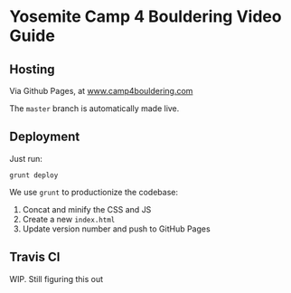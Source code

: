 # Yosemite Camp 4 Bouldering Video Guide

## Hosting

Via Github Pages, at www.camp4bouldering.com

The `master` branch is automatically made live.

## Deployment

Just run:

    grunt deploy


We use `grunt` to productionize the codebase:

1. Concat and minify the CSS and JS
2. Create a new `index.html`
3. Update version number and push to GitHub Pages


## Travis CI

WIP. Still figuring this out
